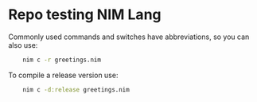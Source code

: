 # Repo testing NIM Lang

Commonly used commands and switches have abbreviations, so you can also use:

```sh
    nim c -r greetings.nim
```

To compile a release version use:

```sh
    nim c -d:release greetings.nim
```
